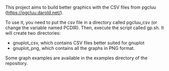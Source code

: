 This project aims to build better graphics with the CSV files from pgcluu
(https://pgcluu.darold.net/).

To use it, you need to put the csv file in a directory called pgcluu_csv (or
change the variable named PCDIR). Then, execute the script called gp.sh. It will
create two directories:

  * gnuplot_csv, which contains CSV files better suited for gnuplot
  * gnuplot_png, which contains all the graphs in PNG format.

Some graph examples are available in the examples directory of the repository.
